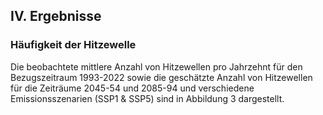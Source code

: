 ## IV. Ergebnisse
### Häufigkeit der Hitzewelle
Die beobachtete mittlere Anzahl von Hitzewellen pro Jahrzehnt für den Bezugszeitraum 1993-2022 sowie die geschätzte Anzahl von Hitzewellen für die Zeiträume 2045-54 und 2085-94 und verschiedene Emissionsszenarien (SSP1 & SSP5) sind in Abbildung 3 dargestellt. 